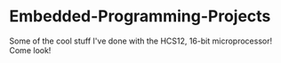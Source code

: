 # Embedded-Programming-Projects
Some of the cool stuff I've done with the HCS12, 16-bit microprocessor! Come look!
